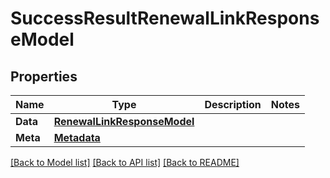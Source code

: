 # SuccessResultRenewalLinkResponseModel

## Properties

Name | Type | Description | Notes
------------ | ------------- | ------------- | -------------
**Data** | [**RenewalLinkResponseModel**](RenewalLinkResponseModel.md) |  | 
**Meta** | [**Metadata**](Metadata.md) |  | 

[[Back to Model list]](../README.md#documentation-for-models) [[Back to API list]](../README.md#documentation-for-api-endpoints) [[Back to README]](../README.md)



